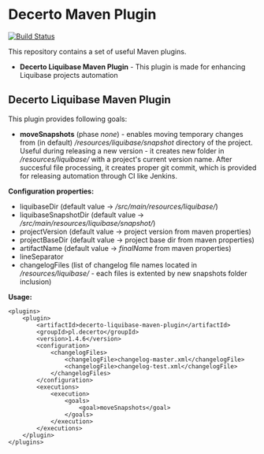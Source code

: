 # Decerto Maven Plugin
[![Build Status](https://travis-ci.org/decerto-poland/decerto-maven-plugin.svg?branch=master)](https://travis-ci.org/decerto-poland/decerto-maven-plugin)

This repository contains a set of useful Maven plugins.

- <b>Decerto Liquibase Maven Plugin</b> - This plugin is made for enhancing Liquibase projects automation

## Decerto Liquibase Maven Plugin
This plugin provides following goals:

- <b>moveSnapshots</b> (phase <i>none</i>) - enables moving temporary changes from (in default) <i>/resources/liquibase/snapshot</i> directory of the project. Useful during releasing a new version - it creates new folder in <i>/resources/liquibase/</i> with a project's current version name.
After succesful file processing, it creates proper git commit, which is provided for releasing automation through CI like Jenkins.

<b>Configuration properties:</b>

- liquibaseDir (default value -> <i>/src/main/resources/liquibase/</i>)
- liquibaseSnapshotDir (default value -> <i>/src/main/resources/liquibase/snapshot/</i>)
- projectVersion (default value -> project version from maven properties)
- projectBaseDir (default value -> project base dir from maven properties)
- artifactName  (default value -> <i>finalName</i> from maven properties)
- lineSeparator
- changelogFiles (list of changelog file names located in <i>/resources/liquibase/</i> - each files is extented by new snapshots folder inclusion)

<b> Usage: </b>
```
<plugins>
	<plugin>
		<artifactId>decerto-liquibase-maven-plugin</artifactId>
		<groupId>pl.decerto</groupId>
		<version>1.4.6</version>
		<configuration>
			<changelogFiles>
				<changelogFile>changelog-master.xml</changelogFile>
				<changelogFile>changelog-test.xml</changelogFile>
			</changelogFiles>
		</configuration>
		<executions>
			<execution>
				<goals>
					<goal>moveSnapshots</goal>
				</goals>
			</execution>
		</executions>
	</plugin>
</plugins>
```
